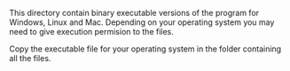 This directory contain binary executable versions of the program for Windows, Linux and Mac. Depending on your operating system you may need to give execution permision to the files.

Copy the executable file for your operating system in the folder containing all the files.
